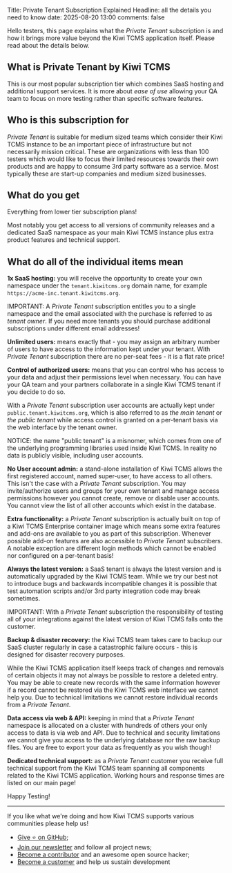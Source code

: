 Title: Private Tenant Subscription Explained
Headline: all the details you need to know
date: 2025-08-20 13:00
comments: false


Hello testers, this page explains what the *Private Tenant* subscription is and
how it brings more value beyond the Kiwi TCMS application itself.
Please read about the details below.


What is Private Tenant by Kiwi TCMS
-----------------------------------

This is our most popular subscription tier which combines SaaS hosting and
additional support services. It is more about *ease of use* allowing your
QA team to focus on more testing rather than specific software features.


Who is this subscription for
----------------------------

*Private Tenant* is suitable for medium sized teams which consider
their Kiwi TCMS instance to be an important piece of infrastructure but
not necessarily mission critical.
These are organizations with less than 100 testers
which would like to focus their limited resources towards their own
products and are happy to consume 3rd party software as a service.
Most typically these are start-up companies and medium sized businesses.


What do you get
---------------

Everything from lower tier subscription plans!

Most notably you get access to all versions of community releases and a
dedicated SaaS namespace as your main Kiwi TCMS instance plus extra
product features and technical support.


What do all of the individual items mean
----------------------------------------

**1x SaaS hosting:** you will receive the opportunity to create your own namespace
under the `tenant.kiwitcms.org` domain name, for example `https://acme-inc.tenant.kiwitcms.org`.

IMPORTANT: A *Private Tenant* subscription entitles you to a single namespace and the email associated
with the purchase is referred to as *tenant owner*.
If you need more tenants you should purchase additional subscriptions under different email addresses!


**Unlimited users:** means exactly that - you may assign an arbitrary number of users to have access
to the information kept under your tenant. With *Private Tenant* subscription there are no per-seat
fees - it is a flat rate price!


**Control of authorized users:** means that you can control who has access to your data and adjust
their permissions level when necessary. You can have your QA team and your partners collaborate in a
single Kiwi TCMS tenant if you decide to do so.

With a *Private Tenant* subscription user accounts are actually kept under `public.tenant.kiwitcms.org`,
which is also referred to as *the main tenant* or *the public tenant* while access control is granted on
a per-tenant basis via the web interface by the tenant owner.


NOTICE: the name "public tenant" is a misnomer, which comes from one of the underlying programming
libraries used inside Kiwi TCMS. In reality no data is publicly visible, including user accounts.



**No User account admin:** a stand-alone installation of Kiwi TCMS allows the first registered account,
named super-user, to have access to all others. This isn't the case with a *Private Tenant* subscription.
You may invite/authorize users and groups for your own tenant and manage access permissions however
you cannot create, remove or disable user accounts. You cannot view the list of all other accounts
which exist in the database.


**Extra functionality:** a *Private Tenant* subscription is actually built on top of a
Kiwi TCMS Enterprise container image which means some extra features and add-ons are available
to you as part of this subscription. Whenever possible add-on features are also accessible to
*Private Tenant* subscribers. A notable exception are different login methods which cannot be
enabled nor configured on a per-tenant basis!


**Always the latest version:** a SaaS tenant is always the latest version and is automatically
upgraded by the Kiwi TCMS team. While we try our best not to introduce bugs and backwards incompatible
changes it is possible that test automation scripts and/or 3rd party integration code may break
sometimes.

IMPORTANT: With a *Private Tenant* subscription the responsibility of testing all of your integrations against
the latest version of Kiwi TCMS falls onto the customer.


**Backup & disaster recovery:** the Kiwi TCMS team takes care to backup our SaaS cluster regularly
in case a catastrophic failure occurs - this is designed for disaster recovery purposes.

While the Kiwi TCMS application itself keeps track of changes and removals of certain objects it may
not always be possible to restore a deleted entry. You may be able to create new records with
the same information however if a record cannot be restored via the Kiwi TCMS web interface we cannot help you.
Due to technical limitations we cannot restore individual records from a *Private Tenant*.


**Data access via web & API:** keeping in mind that a *Private Tenant* namespace is allocated
on a cluster with hundreds of others your only access to data is via web and API.
Due to technical and security limitations we cannot give you access to the underlying database nor
the raw backup files. You are free to export your data as frequently as you wish though!


**Dedicated technical support:** as a *Private Tenant* customer you receive full technical support
from the Kiwi TCMS team spanning all components related to the Kiwi TCMS application. Working hours
and response times are listed on our main page!


Happy Testing!

---

If you like what we're doing and how Kiwi TCMS supports various communities
please help us!

- [Give ⭐ on GitHub](https://github.com/kiwitcms/Kiwi/stargazers);
- [Join our newsletter](https://kiwitcms.us17.list-manage.com/subscribe/post?u=9b57a21155a3b7c655ae8f922&id=c970a37581)
  and follow all project news;
- [Become a contributor](https://kiwitcms.readthedocs.io/en/latest/contribution.html) and an awesome open source hacker;
- [Become a customer](/#subscriptions) and help us sustain development
